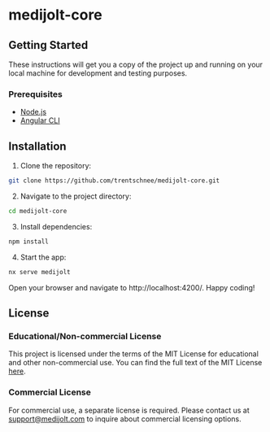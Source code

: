 # medijolt-core
## Getting Started

These instructions will get you a copy of the project up and running on your local machine for development and testing purposes.

### Prerequisites

- [Node.js](https://nodejs.org/)
- [Angular CLI](https://angular.io/cli)

## Installation

1. Clone the repository:

```bash
git clone https://github.com/trentschnee/medijolt-core.git
```

2. Navigate to the project directory:

```bash
cd medijolt-core
```

3. Install dependencies:

```bash
npm install
```

4. Start the app:

```bash
nx serve medijolt
```

Open your browser and navigate to http://localhost:4200/. Happy coding!

## License

### Educational/Non-commercial License

This project is licensed under the terms of the MIT License for educational and other non-commercial use. You can find the full text of the MIT License [here](https://opensource.org/licenses/MIT).

### Commercial License

For commercial use, a separate license is required. Please contact us at [support@medijolt.com](mailto:support@medijolt.com) to inquire about commercial licensing options.

